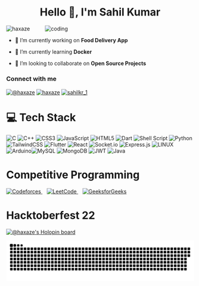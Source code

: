 <h1 align="center">Hello 👋, I'm Sahil Kumar</h1>
<img align="right" alt="coding" width="400" src="https://cdn.dribbble.com/users/926537/screenshots/4502924/python-2.gif">

<p align="left"> <img src="https://komarev.com/ghpvc/?username=haxaze&label=Profile%20views&color=0e75b6&style=flat" alt="haxaze" /> </p>

- 🔭 I’m currently working on **Food Delivery App**

- 🌱 I’m currently learning **Docker**

- 👯 I’m looking to collaborate on **Open Source Projects**

<h3 align="left">Connect with me</h3>
<p> <!-- Change alignment to center -->
<a href="https://dev.to/@haxaze" target="blank"><img align="center" src="https://raw.githubusercontent.com/rahuldkjain/github-profile-readme-generator/master/src/images/icons/Social/devto.svg" alt="@haxaze" height="30" width="40" /></a>
<a href="https://linkedin.com/in/haxaze" target="blank"><img align="center" src="https://raw.githubusercontent.com/rahuldkjain/github-profile-readme-generator/master/src/images/icons/Social/linked-in-alt.svg" alt="haxaze" height="30" width="40" /></a>
<a href="https://instagram.com/sahilkr_1" target="blank"><img align="center" src="https://raw.githubusercontent.com/rahuldkjain/github-profile-readme-generator/master/src/images/icons/Social/instagram.svg" alt="sahilkr_1" height="30" width="40" /></a>

</p>

# 💻 Tech Stack
![C](https://img.shields.io/badge/c-%2300599C.svg?style=for-the-badge&logo=c&logoColor=white) ![C++](https://img.shields.io/badge/c++-%2300599C.svg?style=for-the-badge&logo=c%2B%2B&logoColor=white) ![CSS3](https://img.shields.io/badge/css3-%231572B6.svg?style=for-the-badge&logo=css3&logoColor=white) ![JavaScript](https://img.shields.io/badge/javascript-%23323330.svg?style=for-the-badge&logo=javascript&logoColor=%23F7DF1E)  ![HTML5](https://img.shields.io/badge/html5-%23E34F26.svg?style=for-the-badge&logo=html5&logoColor=white) ![Dart](https://img.shields.io/badge/dart-%230175C2.svg?style=for-the-badge&logo=dart&logoColor=white) ![Shell Script](https://img.shields.io/badge/shell_script-%23121011.svg?style=for-the-badge&logo=gnu-bash&logoColor=white) ![Python](https://img.shields.io/badge/python-3670A0?style=for-the-badge&logo=python&logoColor=ffdd54) ![TailwindCSS](https://img.shields.io/badge/tailwindcss-%2338B2AC.svg?style=for-the-badge&logo=tailwind-css&logoColor=white) ![Flutter](https://img.shields.io/badge/Flutter-%2302569B.svg?style=for-the-badge&logo=Flutter&logoColor=white) ![React](https://img.shields.io/badge/react-%2320232a.svg?style=for-the-badge&logo=react&logoColor=%2361DAFB) ![Socket.io](https://img.shields.io/badge/Socket.io-black?style=for-the-badge&logo=socket.io&badgeColor=010101) ![Express.js](https://img.shields.io/badge/express.js-%23404d59.svg?style=for-the-badge&logo=express&logoColor=%2361DAFB) ![LINUX](https://img.shields.io/badge/Linux-FCC624?style=for-the-badge&logo=linux&logoColor=black) ![Arduino](https://img.shields.io/badge/-Arduino-00979D?style=for-the-badge&logo=Arduino&)![MySQL](https://img.shields.io/badge/mysql-%2300f.svg?style=for-the-badge&logo=mysql&logoColor=white) ![MongoDB](https://img.shields.io/badge/MongoDB-%234ea94b.svg?style=for-the-badge&logo=mongodb&logoColor=white) 
![JWT](https://img.shields.io/badge/JWT-black?style=for-the-badge&logo=JSON%20web%20tokens) ![Java](https://img.shields.io/badge/Java-%23ED8B00.svg?style=for-the-badge&logo=java&logoColor=white)


# Competitive Programming
<p align="left">
<a href="https://codeforces.com/profile/krSahil" target="_blank">
<img src="https://img.shields.io/badge/Codeforces-445f9d?style=for-the-badge&logo=Codeforces&logoColor=white" alt="Codeforces"/>
</a>&nbsp;&nbsp;
<a href="https://www.leetcode.com/sahil_kr" target="_blank">
<img src="https://img.shields.io/badge/LeetCode-%239EC94A.svg?style=for-the-badge&logo=LeetCode&logoColor=white" alt="LeetCode"/>
</a>&nbsp;&nbsp;
<a href="https://auth.geeksforgeeks.org/user/krsahil" target="_blank">
<img src="https://img.shields.io/badge/GeeksforGeeks-%235C68C4.svg?style=for-the-badge&logo=GeeksforGeeks&logoColor=white" alt="GeeksforGeeks"/>
</a>
</p>

# Hacktoberfest 22

[![@haxaze's Holopin board ](https://holopin.me/haxaze)](https://holopin.io/@haxaze)

<p align="center">
 <img width="1000" src="assets/github-snake.svg" alt="snake"/>
</p>
